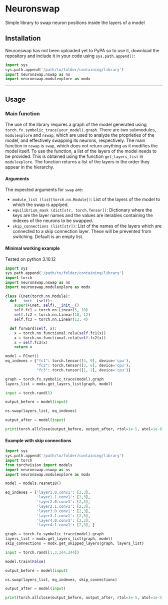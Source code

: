 # Neuronswap

Simple library to swap neuron positions inside the layers of a model

## Installation

Neuronswap has not been uploaded yet to PyPA so to use it, download the repository and include it in your code using `sys.path.append()`:

```python
import sys
sys.path.append('/path/to/folder/containing/library')
import neuronswap.nswap as ns
import neuronswap.modulexplore as modx
```

****

## Usage

### Main function

The use of the library requires a graph of the model generated using `torch.fx.symbolic_trace(your_model).graph`. There are two submodules, `modulexplore` and `nswap`, which are used to analyze the proprieties of the model, and effectively swapping its neurons, respectively. The main function in `nswap` is `swap`, which does not return anything as it modifies the model itself. To use the function, a list of the layers of the model needs to be provided. This is obtained using the function `get_layers_list` in `modulexplore`. The function returns a list of the layers in the order they appear in the hierarchy.

#### Arguments

The expected arguments for `swap` are:

- `module_list (list[torch.nn.Module])`: List of the layers of the model to which the swap is applyed.
- `equilibrium_mask (dict[str, torch.Tensor])`: Dictionary where the keys are the layer names and the values are iterables containing the indexes of the neurons to be swapped.
- `skip_connections (list[str])`: List of the names of the layers which are connected to a skip connection layer. These will be prevented from switching. Default is an empty list.

#### Minimal working example

Tested on python 3.10.12

```python
import sys
sys.path.append('/path/to/folder/containing/library')
import torch
import neuronswap.nswap as ns
import neuronswap.modulexplore as modx

class FCnet(torch.nn.Module):
  def __init__(self):
    super(FCnet, self).__init__()
    self.fc1 = torch.nn.Linear(5, 10)
    self.fc2 = torch.nn.Linear(10, 12)
    self.fc3 = torch.nn.Linear(12, 4)

  def forward(self, x):
    x = torch.nn.functional.relu(self.fc1(x))
    x = torch.nn.functional.relu(self.fc2(x))
    x = self.fc3(x)
    return x

model = FCnet()
eq_indexes = {"fc1": torch.tensor([4, 9], device='cpu'),
              "fc2": torch.tensor([3, 6], device='cpu'),
              "fc3": torch.tensor([1, 2], device='cpu')}

graph = torch.fx.symbolic_trace(model).graph
layers_list = modx.get_layers_list(graph, model)

input = torch.rand(5)

output_before = model(input)

ns.swap(layers_list, eq_indexes)

output_after = model(input)

print(torch.allclose(output_before, output_after, rtol=1e-5, atol=1e-8))

```

#### Example with skip connections

```python
import sys
sys.path.append('/path/to/folder/containing/library')
import torch
from torchvision import models
import neuronswap.nswap as ns
import neuronswap.modulexplore as modx

model = models.resnet18()

eq_indexes = {'layer1.0.conv1': [2,3], 
              'layer1.1.conv1': [2,3], 
              'layer2.0.conv1': [2,3], 
              'layer2.1.conv1': [2,3], 
              'layer3.0.conv1': [2,3], 
              'layer3.1.conv1': [2,3], 
              'layer4.0.conv1': [2,3], 
              'layer4.1.conv1': [2,3], }

graph = torch.fx.symbolic_trace(model).graph
layers_list = modx.get_layers_list(graph, model)
skip_connections = modx.get_skipped_layers(graph, layers_list)

input = torch.rand([1,3,244,244])

model.train(False)

output_before = model(input)

ns.swap(layers_list, eq_indexes, skip_connections)

output_after = model(input)

print(torch.allclose(output_before, output_after, rtol=1e-5, atol=1e-5))

```